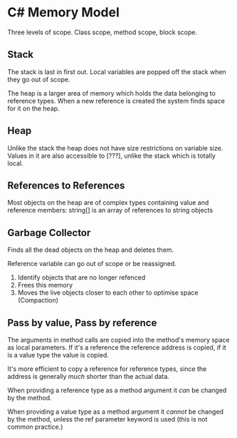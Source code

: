 # C# Memory Model

Three levels of scope. Class scope, method scope, block scope.

## Stack

The stack is last in first out. Local variables are popped off the stack when they go out of scope.

The heap is a larger area of memory which holds the data belonging to reference types. When a new reference is created the system finds space for it on the heap.

## Heap

Unlike the stack the heap does not have size restrictions on variable size. Values in it are also accessible to [???], unlike the stack which is totally local.

## References to References

Most objects on the heap are of complex types containing value and reference members: string[] is an array of references to string objects

## Garbage Collector

Finds all the dead objects on the heap and deletes them.

Reference variable can go out of scope or be reassigned.

1. Identify objects that are no longer refenced
2. Frees this memory
3. Moves the live objects closer to each other to optimise space (Compaction)

## Pass by value, Pass by reference

The arguments in method calls are copied into the method's memory space as local parameters. If it's a reference the reference address is copied, if it is a value type the value is copied.

It's more efficient to copy a reference for reference types, since the address is generally *much* shorter than the actual data.

When providing a reference type as a method argument it *can* be changed by the method. 

When providing a value type as a method argument it *cannot* be changed by the method, unless the ref parameter keyword is used (this is not common practice.)